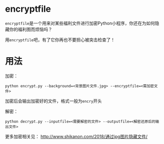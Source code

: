 # encryptfile

`encryptfile`是一个用来对某些福利文件进行加密Python小程序，你还在为如何隐藏你的福利图而烦恼吗？

用`encryptfile`吧，有了它你再也不要担心被突击检查了！

# 用法
加密：
```
python encrypt.py --background=<背景图片文件.jpg> --encryptfile=<需加密文件>
```
加密后会输出加密好的文件，格式一般为`encry`开头

解密：
```
python decrypt.py --inputfile=<需要解密的文件> --outputfile=<解密还原后的输出文件>
```

更多加密相关见： http://www.shikanon.com/2018/通过jpg图片隐藏文件/